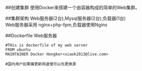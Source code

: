 ##创建集群
  使用Docker来搭建一个由容器构成的简单的Web集群。

##集群架构
  Web服务器(2台),Mysql服务器(2台),负载器(1台)    
  Web服务器采用 nginx+php-fpm,负载器使用Nginx    

##Dockerfile
  Web服务器
  ```
  #THis is dockerfile of my web server
  FROM ubuntu
  MAINTAINER Docker Hongker<xiaok2013@live.com>

  #国内用户如果嫌更新网速慢可以先更换源
  ```
